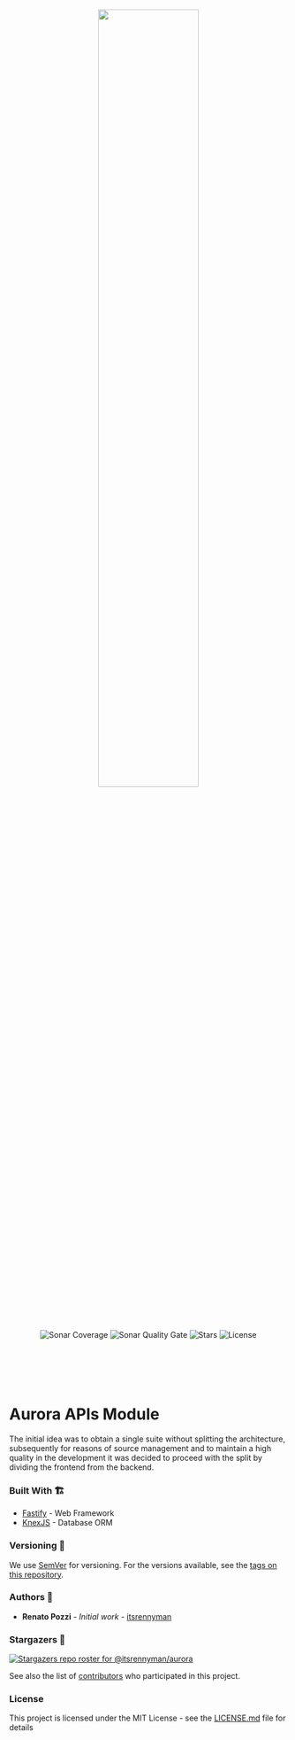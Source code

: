 <br/>

<p align="center">
<img width="60%" src="https://raw.githubusercontent.com/useaurora/aurora/main/public/logos/aurora_gradient.svg"/>
</p>

<br/>

<p align="center" style="padding-bottom:3rem">
<img alt="Sonar Coverage" src="https://img.shields.io/sonar/coverage/useaurora_api?server=https%3A%2F%2Fsonarcloud.io&style=for-the-badge" />
<img alt="Sonar Quality Gate" src="https://img.shields.io/sonar/quality_gate/useaurora_api?server=https%3A%2F%2Fsonarcloud.io&style=for-the-badge" />
<img alt="Stars" src="https://img.shields.io/github/stars/useaurora/api?style=for-the-badge" />
<img alt="License" src="https://img.shields.io/github/license/useaurora/api?style=for-the-badge" />
</p>

<br/>

# Aurora APIs Module

The initial idea was to obtain a single suite without splitting the architecture, subsequently for reasons of source management and to maintain a high quality in the development it was decided to proceed with the split by dividing the frontend from the backend.

### Built With 🏗️

- [Fastify](https://www.fastify.io/) - Web Framework
- [KnexJS](https://knexjs.org/) - Database ORM

### Versioning 🚦

We use [SemVer](http://semver.org/) for versioning. For the versions available, see the [tags on this repository](https://github.com/useaurora/api/tags).

### Authors 🙋

- **Renato Pozzi** - _Initial work_ - [itsrennyman](https://github.com/itsrennyman)

### Stargazers 🌟

[![Stargazers repo roster for @itsrennyman/aurora](https://reporoster.com/stars/useaurora/api)](https://github.com/useaurora/api/stargazers)

See also the list of [contributors](https://github.com/useaurora/api/contributors) who participated in this project.

### License

This project is licensed under the MIT License - see the [LICENSE.md](LICENSE.md) file for details
